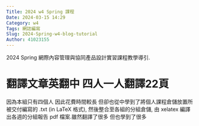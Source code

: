 ```yaml
---
Title: 2024 w4 Spring 課程
Date: 2024-03-15 14:29
Category: w4
Tags: 網誌編寫
Slug: 2024-Spring-w4-blog-tutorial
Author: 41023155
---
```


2024 Spring 網際內容管理與協同產品設計實習課程教學導引.

<!-- PELICAN_END_SUMMARY -->
# 翻譯文章英翻中 四人一人翻譯22頁
因為本組只有四個人 因此花費時間較長 但卻也從中學到了將個人課程倉儲放置所被交付編寫的 .txt (in LaTeX 格式), 然後整合至各組的分組倉儲, 由 xelatex 編譯出各週的分組報告 pdf 檔案.雖然翻譯了很多 但也學到了很多




